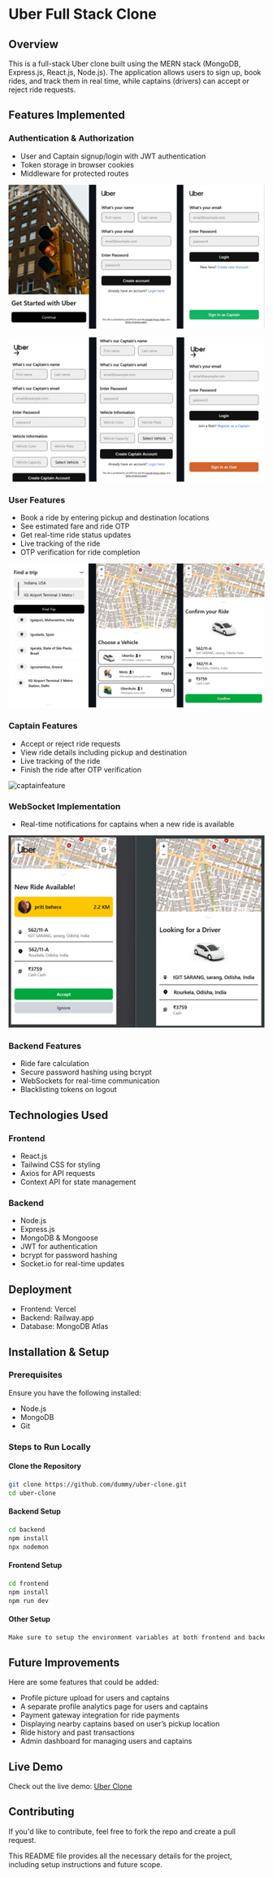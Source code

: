 # Uber Full Stack Clone

## Overview
This is a full-stack Uber clone built using the MERN stack (MongoDB, Express.js, React.js, Node.js). The application allows users to sign up, book rides, and track them in real time, while captains (drivers) can accept or reject ride requests.

## Features Implemented
### Authentication & Authorization
- User and Captain signup/login with JWT authentication
- Token storage in browser cookies
- Middleware for protected routes

![AuthenticationUser](/public/Authentication%20user.png) 

![AuthenticationCaptain](/public/Authentication%20captain.png) 


### User Features
- Book a ride by entering pickup and destination locations
- See estimated fare and ride OTP
- Get real-time ride status updates
- Live tracking of the ride
- OTP verification for ride completion

![userfeature](/public/userfeature.png) 


### Captain Features
- Accept or reject ride requests
- View ride details including pickup and destination
- Live tracking of the ride
- Finish the ride after OTP verification

![captainfeature](/public/captainfeature.png~) 

### WebSocket Implementation
- Real-time notifications for captains when a new ride is available

![usercaptainpov](/public/usercaptainpov.png) 


### Backend Features
- Ride fare calculation
- Secure password hashing using bcrypt
- WebSockets for real-time communication
- Blacklisting tokens on logout

## Technologies Used
### Frontend
- React.js
- Tailwind CSS for styling
- Axios for API requests
- Context API for state management

### Backend
- Node.js
- Express.js
- MongoDB & Mongoose
- JWT for authentication
- bcrypt for password hashing
- Socket.io for real-time updates

## Deployment
- Frontend: Vercel
- Backend: Railway.app
- Database: MongoDB Atlas

## Installation & Setup
### Prerequisites
Ensure you have the following installed:
- Node.js
- MongoDB
- Git

### Steps to Run Locally
#### Clone the Repository
```sh
git clone https://github.com/dummy/uber-clone.git
cd uber-clone
```

#### Backend Setup
```sh
cd backend
npm install
npx nodemon
```

#### Frontend Setup
```sh
cd frontend
npm install
npm run dev
```
#### Other Setup
```sh
Make sure to setup the environment variables at both frontend and backend
```

## Future Improvements
Here are some features that could be added:
- Profile picture upload for users and captains
- A separate profile analytics page for users and captains
- Payment gateway integration for ride payments
- Displaying nearby captains based on user’s pickup location
- Ride history and past transactions
- Admin dashboard for managing users and captains

## Live Demo
Check out the live demo: [Uber Clone](https://uber-frontend-taupe.vercel.app/)

## Contributing
If you'd like to contribute, feel free to fork the repo and create a pull request.



This README file provides all the necessary details for the project, including setup instructions and future scope.
